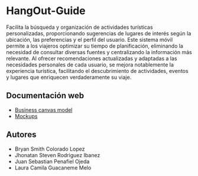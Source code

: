 # HangOut-Guide
Facilita la búsqueda y organización de actividades turísticas personalizadas, proporcionando sugerencias de lugares de interés según la ubicación, las preferencias y el perfil del usuario. Este sistema móvil permite a los viajeros optimizar su tiempo de planificación, eliminando la necesidad de consultar diversas fuentes y centralizando la información más relevante. Al ofrecer recomendaciones actualizadas y adaptadas a las necesidades personales de cada usuario, se mejora notablemente la experiencia turística, facilitando el descubrimiento de actividades, eventos y lugares que enriquecen verdaderamente su viaje.

## Documentación web

 - [Business canvas model](https://miro.com/app/board/uXjVLDrw_NQ=/?share_link_id=279210690441)
 - [Mockups](https://miro.com/app/board/uXjVLDrts6U=/?share_link_id=942954743065)

## Autores

- Bryan Smith Colorado Lopez
- Jhonatan Steven Rodriguez Ibanez
- Juan Sebastian Penafiel Ojeda
- Laura Camila Guacaneme Melo
